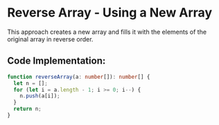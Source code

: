 # Reverse Array - Using a New Array

This approach creates a new array and fills it with the elements of the original array in reverse order.

## Code Implementation:
```typescript
function reverseArray(a: number[]): number[] {
  let n = [];
  for (let i = a.length - 1; i >= 0; i--) {
    n.push(a[i]);
  }
  return n;
}
